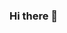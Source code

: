 ### Hi there 👋

<!--
**Luudde/Luudde** is a ✨ _special_ ✨ repository because its `README.md` (this file) appears on your GitHub profile.
<body>
  <img src="https://tryhackme-badges.s3.amazonaws.com/LuddeKN.png" alt="TryHackMe">
</body>
